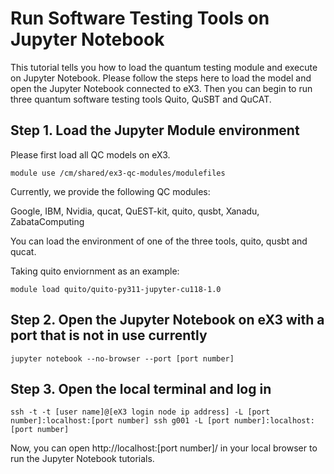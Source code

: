 # Run Software Testing Tools on Jupyter Notebook
This tutorial tells you how to load the quantum testing module and execute on Jupyter Notebook. Please follow the steps here to load the model and open the Jupyter Notebook connected to eX3. Then you can begin to run three quantum software testing tools Quito, QuSBT and QuCAT.

## Step 1. Load the Jupyter Module environment
Please first load all QC models on eX3.
```
module use /cm/shared/ex3-qc-modules/modulefiles
```


Currently, we provide the following QC modules:

Google,  IBM,  Nvidia,  qucat,  QuEST-kit,  quito,  qusbt,  Xanadu,  ZabataComputing

You can load the environment of one of the three tools, quito, qusbt and qucat.

Taking quito enviornment as an example:
```
module load quito/quito-py311-jupyter-cu118-1.0
```

## Step 2. Open the Jupyter Notebook on eX3 with a port that is not in use currently
```
jupyter notebook --no-browser --port [port number]
```

## Step 3. Open the local terminal and log in
```
ssh -t -t [user name]@[eX3 login node ip address] -L [port number]:localhost:[port number] ssh g001 -L [port number]:localhost:[port number]
```


Now, you can open http://localhost:[port number]/ in your local browser to run the Jupyter Notebook tutorials.

